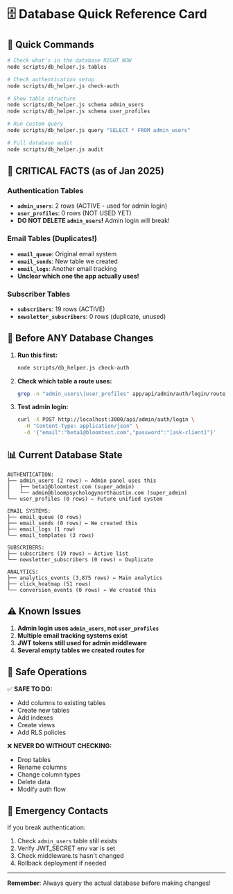 # 🗄️ Database Quick Reference Card

## 🚀 Quick Commands

```bash
# Check what's in the database RIGHT NOW
node scripts/db_helper.js tables

# Check authentication setup
node scripts/db_helper.js check-auth  

# Show table structure
node scripts/db_helper.js schema admin_users
node scripts/db_helper.js schema user_profiles

# Run custom query
node scripts/db_helper.js query "SELECT * FROM admin_users"

# Full database audit
node scripts/db_helper.js audit
```

## 🔴 CRITICAL FACTS (as of Jan 2025)

### Authentication Tables
- **`admin_users`**: 2 rows (ACTIVE - used for admin login)
- **`user_profiles`**: 0 rows (NOT USED YET)
- **DO NOT DELETE `admin_users`!** Admin login will break!

### Email Tables (Duplicates!)
- **`email_queue`**: Original email system
- **`email_sends`**: New table we created
- **`email_logs`**: Another email tracking
- **Unclear which one the app actually uses!**

### Subscriber Tables
- **`subscribers`**: 19 rows (ACTIVE)
- **`newsletter_subscribers`**: 0 rows (duplicate, unused)

## 🛑 Before ANY Database Changes

1. **Run this first:**
   ```bash
   node scripts/db_helper.js check-auth
   ```

2. **Check which table a route uses:**
   ```bash
   grep -n "admin_users\|user_profiles" app/api/admin/auth/login/route.ts
   ```

3. **Test admin login:**
   ```bash
   curl -X POST http://localhost:3000/api/admin/auth/login \
     -H "Content-Type: application/json" \
     -d '{"email":"beta1@bloomtest.com","password":"[ask-client]"}'
   ```

## 📊 Current Database State

```
AUTHENTICATION:
├── admin_users (2 rows) ← Admin panel uses this
│   ├── beta1@bloomtest.com (super_admin)
│   └── admin@bloompsychologynorthaustin.com (super_admin)
└── user_profiles (0 rows) ← Future unified system

EMAIL SYSTEMS:
├── email_queue (0 rows)
├── email_sends (0 rows) ← We created this
├── email_logs (1 row)
└── email_templates (3 rows)

SUBSCRIBERS:
├── subscribers (19 rows) ← Active list
└── newsletter_subscribers (0 rows) ← Duplicate

ANALYTICS:
├── analytics_events (3,875 rows) ← Main analytics
├── click_heatmap (51 rows)
└── conversion_events (0 rows) ← We created this
```

## ⚠️ Known Issues

1. **Admin login uses `admin_users`, not `user_profiles`**
2. **Multiple email tracking systems exist**
3. **JWT tokens still used for admin middleware**
4. **Several empty tables we created routes for**

## 🔧 Safe Operations

✅ **SAFE TO DO:**
- Add columns to existing tables
- Create new tables
- Add indexes
- Create views
- Add RLS policies

❌ **NEVER DO WITHOUT CHECKING:**
- Drop tables
- Rename columns
- Change column types
- Delete data
- Modify auth flow

## 🚨 Emergency Contacts

If you break authentication:
1. Check `admin_users` table still exists
2. Verify JWT_SECRET env var is set
3. Check middleware.ts hasn't changed
4. Rollback deployment if needed

---
**Remember**: Always query the actual database before making changes!